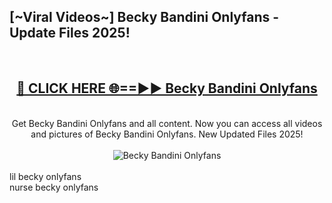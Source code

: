 <h2>[~Viral Videos~] Becky Bandini Onlyfans - Update Files 2025!</h2>
<br>
<div align="center">
<h2><a href="https://betterlinks.top/A2PfLJ" rel="nofollow">🔴 CLICK HERE 🌐==►► Becky Bandini Onlyfans</a></h2>
<br>
Get Becky Bandini Onlyfans and all content. Now you can access all videos and pictures of Becky Bandini Onlyfans. New Updated Files 2025!
<br>
<br>
<a href="https://betterlinks.top/A2PfLJ" rel="nofollow" data-target="animated-image.originalLink"><img src="https://i.ibb.co.com/WyWwxjT/player-gif2.gif" alt="Becky Bandini Onlyfans" style="max-width: 100%; display: inline-block;" data-target="animated-image.originalImage"></a>
</div>
<br>
lil becky onlyfans<br>
nurse becky onlyfans